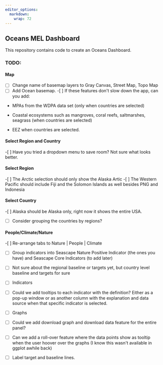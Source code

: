 ```yaml
---
editor_options: 
  markdown: 
    wrap: 72
---
```


## Oceans MEL Dashboard

This repository contains code to create an Oceans Dashboard.

### TODO:

#### Map

-[ ] Change name of basemap layers to Gray Canvas, Street Map, Topo Map
-[ ] Add Ocean basemap. -[ ] If these features don't slow down the app,
can you add:

-   MPAs from the WDPA data set (only when countries are selected)

-   Coastal ecosystems such as mangroves, coral reefs, saltmarshes,
    seagrass (when countries are selected)

-   EEZ when countries are selected.

#### Select Region and Country

\-[ ] Have you tried a dropdown menu to save room? Not sure what looks
better.

#### Select Region

\-[ ] The Arctic selection should only show the Alaska Artic -[ ] The
Western Pacific should include Fiji and the Solomon Islands as well
besides PNG and Indonesia

#### Select Country

\-[ ] Alaska should be Alaska only, right now it shows the entire USA.
-[ ] Consider grouping the countries by regions?

#### People/Climate/Nature

\-[ ] Re-arrange tabs to Nature \| People \| Climate 

-[ ] Group
indicators into Seascape Nature Positive Indicator (the ones you have)
and Seascape Core Indicators (to add later) 

-[ ] Not sure about the
regional baseline or targets yet, but country level baseline and targets
for sure

-[ ] Indicators 

-[ ] Could we add tooltips to each indicator
with the definition? Either as a pop-up window or as another column with
the explanation and data source when that specific indicator is
selected. 

-[ ] Graphs 

-[ ] Could we add download graph and download data
feature for the entire panel? 

-[ ] Can we add a roll-over feature where
the data points show as tooltip when the user hoover over the graphs (I
know this wasn't available in ggplot awhile back) 

-[ ] Label target and
baseline lines.
